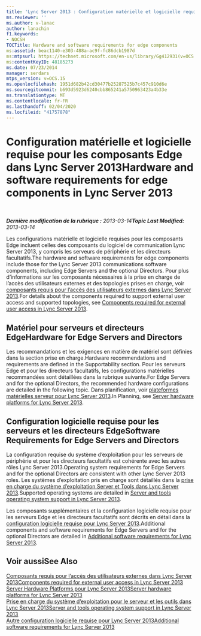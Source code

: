 ```yaml
---
title: 'Lync Server 2013 : Configuration matérielle et logicielle requise pour les composants Edge'
ms.reviewer: ''
ms.author: v-lanac
author: lanachin
f1.keywords:
- NOCSH
TOCTitle: Hardware and software requirements for edge components
ms:assetid: beac1140-e303-488a-ac9f-fc86dcb1987d
ms:mtpsurl: https://technet.microsoft.com/en-us/library/Gg412931(v=OCS.15)
ms:contentKeyID: 48185273
ms.date: 07/23/2014
manager: serdars
mtps_version: v=OCS.15
ms.openlocfilehash: 1951d682b42cd30477b25287525b7c457c910d6e
ms.sourcegitcommit: b693d5923d6240cbb865241a5750963423a4b33e
ms.translationtype: MT
ms.contentlocale: fr-FR
ms.lasthandoff: 02/04/2020
ms.locfileid: "41757878"
---
```

<div data-xmlns="http://www.w3.org/1999/xhtml">

<div class="topic" data-xmlns="http://www.w3.org/1999/xhtml" data-msxsl="urn:schemas-microsoft-com:xslt" data-cs="http://msdn.microsoft.com/en-us/">

<div data-asp="http://msdn2.microsoft.com/asp">

# <a name="hardware-and-software-requirements-for-edge-components-in-lync-server-2013"></a><span data-ttu-id="f7f61-102">Configuration matérielle et logicielle requise pour les composants Edge dans Lync Server 2013</span><span class="sxs-lookup"><span data-stu-id="f7f61-102">Hardware and software requirements for edge components in Lync Server 2013</span></span>

</div>

<div id="mainSection">

<div id="mainBody">

<span> </span>

<span data-ttu-id="f7f61-103">_**Dernière modification de la rubrique :** 2013-03-14_</span><span class="sxs-lookup"><span data-stu-id="f7f61-103">_**Topic Last Modified:** 2013-03-14_</span></span>

<span data-ttu-id="f7f61-104">Les configurations matérielle et logicielle requises pour les composants Edge incluent celles des composants du logiciel de communication Lync Server 2013, y compris les serveurs de périphérie et les directeurs facultatifs.</span><span class="sxs-lookup"><span data-stu-id="f7f61-104">The hardware and software requirements for edge components include those for the Lync Server 2013 communications software components, including Edge Servers and the optional Directors.</span></span> <span data-ttu-id="f7f61-105">Pour plus d’informations sur les composants nécessaires à la prise en charge de l’accès des utilisateurs externes et des topologies prises en charge, voir [composants requis pour l’accès des utilisateurs externes dans Lync Server 2013](lync-server-2013-components-required-for-external-user-access.md).</span><span class="sxs-lookup"><span data-stu-id="f7f61-105">For details about the components required to support external user access and supported topologies, see [Components required for external user access in Lync Server 2013](lync-server-2013-components-required-for-external-user-access.md).</span></span>

<div>

## <a name="hardware-for-edge-servers-and-directors"></a><span data-ttu-id="f7f61-106">Matériel pour serveurs et directeurs Edge</span><span class="sxs-lookup"><span data-stu-id="f7f61-106">Hardware for Edge Servers and Directors</span></span>

<span data-ttu-id="f7f61-107">Les recommandations et les exigences en matière de matériel sont définies dans la section prise en charge.</span><span class="sxs-lookup"><span data-stu-id="f7f61-107">Hardware recommendations and requirements are defined in the Supportability section.</span></span> <span data-ttu-id="f7f61-108">Pour les serveurs Edge et pour les directeurs facultatifs, les configurations matérielles recommandées sont détaillées dans la rubrique suivante.</span><span class="sxs-lookup"><span data-stu-id="f7f61-108">For Edge Servers and for the optional Directors, the recommended hardware configurations are detailed in the following topic.</span></span> <span data-ttu-id="f7f61-109">Dans planification, voir [plateformes matérielles serveur pour Lync Server 2013](lync-server-2013-server-hardware-platforms.md).</span><span class="sxs-lookup"><span data-stu-id="f7f61-109">In Planning, see [Server hardware platforms for Lync Server 2013](lync-server-2013-server-hardware-platforms.md).</span></span>

</div>

<div>

## <a name="software-requirements-for-edge-servers-and-directors"></a><span data-ttu-id="f7f61-110">Configuration logicielle requise pour les serveurs et les directeurs Edge</span><span class="sxs-lookup"><span data-stu-id="f7f61-110">Software Requirements for Edge Servers and Directors</span></span>

<span data-ttu-id="f7f61-111">La configuration requise du système d’exploitation pour les serveurs de périphérie et pour les directeurs facultatifs est cohérente avec les autres rôles Lync Server 2013.</span><span class="sxs-lookup"><span data-stu-id="f7f61-111">Operating system requirements for Edge Servers and for the optional Directors are consistent with other Lync Server 2013 roles.</span></span> <span data-ttu-id="f7f61-112">Les systèmes d’exploitation pris en charge sont détaillés dans la [prise en charge du système d’exploitation Server et Tools dans Lync Server 2013](lync-server-2013-server-and-tools-operating-system-support.md).</span><span class="sxs-lookup"><span data-stu-id="f7f61-112">Supported operating systems are detailed in [Server and tools operating system support in Lync Server 2013](lync-server-2013-server-and-tools-operating-system-support.md).</span></span>

<span data-ttu-id="f7f61-113">Les composants supplémentaires et la configuration logicielle requise pour les serveurs Edge et les directeurs facultatifs sont décrits en détail dans la [configuration logicielle requise pour Lync Server 2013](lync-server-2013-additional-software-requirements.md).</span><span class="sxs-lookup"><span data-stu-id="f7f61-113">Additional components and software requirements for Edge Servers and for the optional Directors are detailed in [Additional software requirements for Lync Server 2013](lync-server-2013-additional-software-requirements.md).</span></span>

</div>

<div>

## <a name="see-also"></a><span data-ttu-id="f7f61-114">Voir aussi</span><span class="sxs-lookup"><span data-stu-id="f7f61-114">See Also</span></span>


[<span data-ttu-id="f7f61-115">Composants requis pour l’accès des utilisateurs externes dans Lync Server 2013</span><span class="sxs-lookup"><span data-stu-id="f7f61-115">Components required for external user access in Lync Server 2013</span></span>](lync-server-2013-components-required-for-external-user-access.md)  
[<span data-ttu-id="f7f61-116">Server Hardware Platforms pour Lync Server 2013</span><span class="sxs-lookup"><span data-stu-id="f7f61-116">Server hardware platforms for Lync Server 2013</span></span>](lync-server-2013-server-hardware-platforms.md)  
[<span data-ttu-id="f7f61-117">Prise en charge du système d’exploitation pour le serveur et les outils dans Lync Server 2013</span><span class="sxs-lookup"><span data-stu-id="f7f61-117">Server and tools operating system support in Lync Server 2013</span></span>](lync-server-2013-server-and-tools-operating-system-support.md)  
[<span data-ttu-id="f7f61-118">Autre configuration logicielle requise pour Lync Server 2013</span><span class="sxs-lookup"><span data-stu-id="f7f61-118">Additional software requirements for Lync Server 2013</span></span>](lync-server-2013-additional-software-requirements.md)  
  

</div>

</div>

<span> </span>

</div>

</div>

</div>

